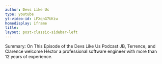 ```yaml
---
author: Devs Like Us
type: youtube
yt-video-id: LFXqnG7UKiw
homedisplay: iframe
title: 
layout: post-classic-sidebar-left 
---
```

Summary: On This Episode of the Devs Like Us Podcast JB, Terrence, and Clarence welcome Héctor a professional software engineer with more than 12 years of experience.
